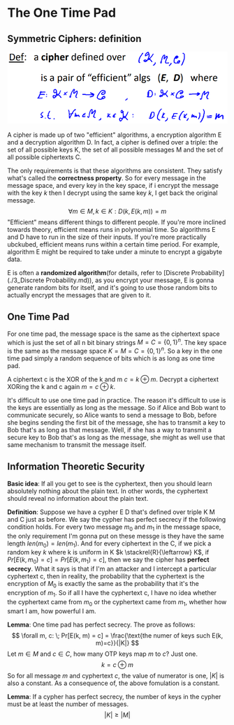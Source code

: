 # The One Time Pad

## Symmetric Ciphers: definition

![1651667591342](../../img/1651667591342.png)

A cipher is made up of two "efficient" algorithms, a encryption algorithm E and a decryption algorithm D. In fact, a cipher is defined over a triple: the set of all possible keys K, the set of all possible messages M and the set of all possible ciphertexts C.

The only requirements is that these algorithms are consistent. They satisfy what's called the **correctness property**. So for every message in the message space, and every key in the key space, if i encrypt the message with the key $k$ then I decrypt using the same key $k$, I get back the original message.
$$
\forall m \in M, k \in K: D(k, E(k, m)) = m
$$
"Efficient" means different things to different people. If you're more inclined towards theory, efficient means runs in polynomial time. So algorithms E and D have to run in the size of their inputs. If you're more practically ubckubed, efficient means runs within a certain time period. For example, algorithm E might be required to take under a minute to encrypt a gigabyte data.

E is often a **randomized algorithm**(for details, refer to [Discrete Probability](./3_Discrete Probability.md)), as you encrypt your message, E is gonna generate random bits for itself, and it's going to use those random bits to actually encrypt the messages that are given to it.

## One Time Pad

For one time pad, the message space is the same as the ciphertext space which is just the set of all n bit binary strings $M = C = \{0, 1\}^n$. The key space is the same as the message space $K = M = C = \{0, 1\}^n$. So a key in the one time pad simply a random sequence of bits which is as long as one time pad.

A ciphertext c is the XOR of the k and m $c = k \oplus m$. Decrypt a ciphertext XORing the k and c again $m = c \oplus k$.

It's difficult to use one time pad in practice. The reason it's difficult to use is the keys are essentially as long as the message. So if Alice and Bob want to communicate securely, so Alice wants to send a message to Bob, before she begins sending the first bit of the message, she has to transmit a key to Bob that's as long as that message. Well, if she has a way to transmit a secure key to Bob that's as long as the message, she might as well use that same mechanism to  transmit the message itself.

## Information Theoretic Security

 **Basic idea**: If all you get to see is the cyphertext, then you should learn absolutely nothing about the plain text. In other words, the cyphertext should reveal no information about the plain text.

**Definition**: Suppose we have a cypher E D that's defined over triple K M and C just as before. We say the cypher has perfect secrecy if the following condition holds. For every two message $m_0$ and $m_1$ in the message space, the only requirement I'm gonna put on these messge is they have the same length $len(m_0) = len(m_1)$. And for every ciphertext in the C, if we pick a random key $k$ where k is uniform in K $k \stackrel{R}{\leftarrow} K$, if $Pr[E(k, m_0) = c] = Pr[E(k, m_1) = c]$, then we say the cipher has **perfect secrecy**.  What it says is that if I'm an attacker and I intercept a particular cyphertext c, then in reality, the probability that the cyphertext is the encryption of $M_0$ is exactly the same as the probability that it's the encryption of $m_1$. So if all I have the cyphertext c, I have no idea whether the cyphertext came from $m_0$ or the cyphertext came from $m_1$, whether  how smart I am, how powerful I am.

**Lemma**: One time pad has perfect secrecy. The prove as follows:
$$
\forall m, c: \; Pr[E(k, m) = c] = \frac{\text{the numer of keys such E(k, m)=c}}{|K|}
$$
Let $m \in M$ and $c \in C$, how many OTP keys map $m$ to $c$? Just one.
$$
k = c \oplus m
$$
So for all message $m$ and cyphertext $c$, the value of numerator is one, $|K|$ is also a constant. As a consequence of, the above fomulation is a constant.

**Lemma**: If a cypher has perfect secrecy, the number of keys in the cypher must be at least the number of messages.
$$
|K| \geq |M|
$$
